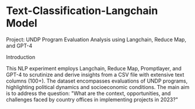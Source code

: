 # Text-Classification-Langchain Model
Project: UNDP Program Evaluation Analysis using Langchain, Reduce Map, and GPT-4

Introduction

This NLP experiment employs Langchain, Reduce Map, Promptlayer, and GPT-4 to scrutinize and derive insights from a CSV file with extensive text columns (100+). The dataset encompasses evaluations of UNDP programs, highlighting political dynamics and socioeconomic conditions. The main aim is to address the question: "What are the context, opportunities, and challenges faced by country offices in implementing projects in 2023?"
